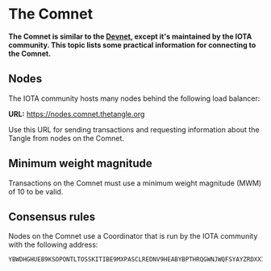 # The Comnet

**The Comnet is similar to the [Devnet](../networks/devnet.md), except it's maintained by the IOTA community. This topic lists some practical information for connecting to the Comnet.**

## Nodes

The IOTA community hosts many nodes behind the following load balancer:

**URL:** https://nodes.comnet.thetangle.org

Use this URL for sending transactions and requesting information about the Tangle from nodes on the Comnet.

## Minimum weight magnitude

Transactions on the Comnet must use a minimum weight magnitude (MWM) of 10 to be valid.

## Consensus rules

Nodes on the Comnet use a Coordinator that is run by the IOTA community with the following address:

```
YBWDHGHUEB9KSOPONTLTOSSKITIBE9MXPASCLREDNV9HEABYBPTHRQGWNJWQFSYAYZRDXXIOZHWBC9DWC
```


